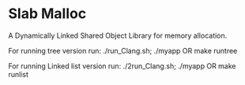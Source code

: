 # Slab Malloc
A Dynamically Linked Shared Object Library for memory allocation.




For running tree version
run:    ./run_Clang.sh; ./myapp
            OR
        make runtree


For running Linked list version
run:    ./2run_Clang.sh; ./myapp
            OR
        make runlist
